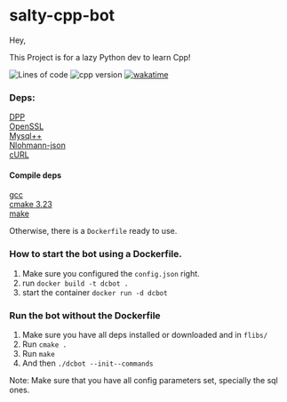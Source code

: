 # salty-cpp-bot

Hey,

This Project is for a lazy Python dev to learn Cpp!

![Lines of code](https://img.shields.io/tokei/lines/github/exersalza/salty-cpp-bot?&style=plastic&label=Lines%20of%20Code)
![cpp version](https://img.shields.io/badge/c%2B%2B%20version-20-blue?style=plastic)
[![wakatime](https://wakatime.com/badge/user/e979c403-8c51-4e2a-8fac-8dea013f7b3b/project/6d091084-aac7-41ff-9c55-1f8df5a62b33.svg?style=plastic)](https://wakatime.com/badge/user/e979c403-8c51-4e2a-8fac-8dea013f7b3b/project/6d091084-aac7-41ff-9c55-1f8df5a62b33)

### Deps:
[DPP](https://github.com/brainboxdotcc/DPP)<br>
[OpenSSL](https://github.com/openssl/openssl)<br>
[Mysql++](https://github.com/tangentsoft/mysqlpp)<br>
[Nlohmann-json](https://github.com/nlohmann/json)<br>
[cURL](https://github.com/curl/curl)<br>

#### Compile deps
[gcc](https://gcc.gnu.org/)<br>
[cmake 3.23](https://cmake.org/)<br>
[make](https://www.gnu.org/software/make/)

Otherwise, there is a `Dockerfile` ready to use.

### How to start the bot using a Dockerfile.
1. Make sure you configured the `config.json` right.
2. run `docker build -t dcbot .`
3. start the container `docker run -d dcbot`

### Run the bot without the Dockerfile
1. Make sure you have all deps installed or downloaded and in `flibs/`
2. Run `cmake .`
3. Run `make`
4. And then `./dcbot --init--commands`

Note: Make sure that you have all config parameters set, specially the sql ones. 
